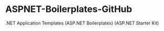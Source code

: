 # ASPNET-Boilerplates-GitHub
.NET Application Templates (ASP.NET Boilerplates) (ASP.NET Starter Kit)

